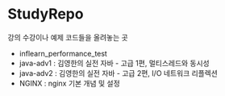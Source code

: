 # StudyRepo

강의 수강이나 예제 코드들을 올려놓는 곳

- inflearn_performance_test 
- java-adv1 : 김영한의 실전 자바 - 고급 1편, 멀티스레드와 동시성
- java-adv2 : 김영한의 실전 자바 - 고급 2편, I/O 네트워크 리플렉션
- NGINX : nginx 기본 개념 및 설정
